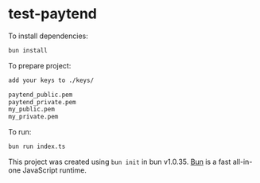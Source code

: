 # test-paytend

To install dependencies:

```bash
bun install
```

To prepare project:

```bash
add your keys to ./keys/

paytend_public.pem
paytend_private.pem
my_public.pem
my_private.pem
```

To run:

```bash
bun run index.ts
```

This project was created using `bun init` in bun v1.0.35. [Bun](https://bun.sh) is a fast all-in-one JavaScript runtime.
